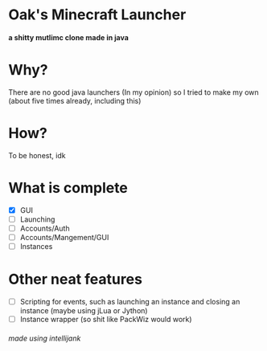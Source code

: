 # Oak's Minecraft Launcher
#### a shitty mutlimc clone made in java

# Why?
There are no good java launchers (In my opinion) so I tried to make my own (about five times already, including this)

# How?
To be honest, idk

# What is complete
- [x] GUI
- [ ] Launching
- [ ] Accounts/Auth
- [ ] Accounts/Mangement/GUI
- [ ] Instances

# Other neat features
- [ ] Scripting for events, such as launching an instance and closing an instance (maybe using jLua or Jython)
- [ ] Instance wrapper (so shit like PackWiz would work)

###### made using intellijank